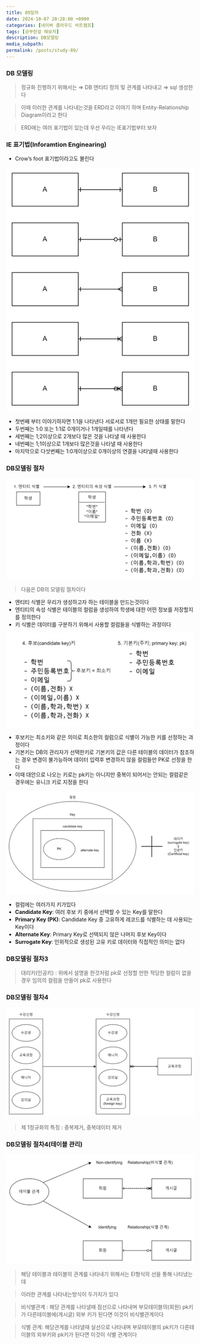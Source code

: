 ```yaml
---
title: 89일차
date: 2024-10-07 20:28:00 +0900
categories: [네이버 클라우드 비트캠프]
tags: [공부란걸 해보자]
description: DB모델링
media_subpath:
permalink: /posts/study-89/
---
```


### DB 모델링

> 정규화 진행하기 위해서는 ⇒ DB 엔티티 정의 및 관계를 나타내고 ⇒ sql 생성한다

> 이때 이러한 관계를 나타내는것을 ERD라고 이야기 하며 Entity-Relationship Diagram이라고 한다

> ERD에는 여러 표기법이 있는데 우선 우리는 IE표기법부터 보자

### IE 표기법(Inforamtion Enginearing)

- Crow’s foot 표기법이라고도 불린다

![image.png](/assets/img/1007/image.png)

- 첫번째 부터 이야기하자면 1:1을 나타낸다 서로서로 1개만 필요한 상태를 말한다
- 두번째는 1:0 또는 1:1로 0개이거나 1개일때를 나타낸다
- 세번째는 1;2이상으로 2개보다 많은 것을 나타낼 때 사용한다
- 네번째는 1;1이상으로 1개보다 많은것을 나타낼 때 사용한다
- 마지막으로 다섯번째는 1:0개이상으로 0개이상의 연결을 나타낼때 사용한다

### DB모델링 절차

![image.png](/assets/img/1007/image2.png)

> 다음은 DB의 모델링 절차이다

- 엔티티 식별은 우리가 생성하고자 하는 테이블을 만드는것이다
- 엔티티의 속성 식별은 테이블의 컬럼을 생성하여 학생에 대한 어떤 정보를 저장할지를 정의한다
- 키 식별은 데이터를 구분하기 위해서 사용할 컬럼들을 식별하는 과정이다

![image.png](/assets/img/1007/image3.png)

- 후보키는 최소키와 같은 의미로 최소한의 컬럼으로 식별이 가능한 키를 선정하는 과정이다
- 기본키는 DB의 관리자가 선택한키로 기본키의 값은 다른 테이블의 데이터가 참조하는 경우 변경이 불가능하며 데이터 입력후 변경하지 않을 컬럼들만 PK로 선정을 한다
- 이때 대안으로 나오는 키로는 pk키는 아니지만 중복이 되어서는 안되는 컬럼같은 경우에는 유니크 키로 지정을 한다

![image.png](/assets/img/1007/image4.png)

- 컬럼에는 여러가지 키가있다
- **Candidate Key**: 여러 후보 키 중에서 선택할 수 있는 Key를 말한다
- **Primary Key (PK)**: Candidate Key 중 고유하게 레코드를 식별하는 데 사용되는 Key이다
- **Alternate Key**: Primary Key로 선택되지 않은 나머지 후보 Key이다
- **Surrogate Key**: 인위적으로 생성된 고유 키로 데이터와 직접적인 의미는 없다

### DB모델링 절차3

> 대리키(인공키) : 위에서 설명을 한것처럼 pk로 선정할 만한 적당한 컬럼이 없을 경우 임의의 컬럼을 만들어 pk로 사용한다

### DB모델링 절차4

![image.png](/assets/img/1007/image5.png)

> 제 1정규화의 특징 : 중복제거, 중복데이터 제거

### DB모델링 절차4(테이블 관리)

![image.png](/assets/img/1007/image6.png)

> 해당 테이블과 테이블의 관계를 나타내기 위해서는 EI형식의 선을 통해 나타냈는데

> 이러한 관계를 나타내는방식이 두가지가 있다

> 비식별관계 : 해당 관계를 나타낼때 점선으로 나타내며 부모테이블의(회원) pk키가 다른테이블에(게시글) 외부 키가 된다면 이것이 비식별관계이다

> 식별 관계: 해당관계를 나타낼때 실선으로 나타내며 부모테이블의 pk키가 다른테이블의 외부키와 pk키가 된다면 이것이 식별 관계이다
